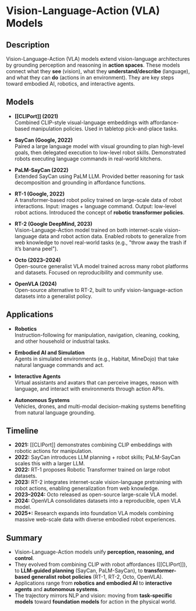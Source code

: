 # Vision-Language-Action (VLA) Models

## Description
Vision-Language-Action (VLA) models extend vision-language architectures by grounding perception and reasoning in **action spaces**. These models connect what they **see** (vision), what they **understand/describe** (language), and what they can **do** (actions in an environment). They are key steps toward embodied AI, robotics, and interactive agents.
## Models

- **[[CLIPort]] (2021)**  
  Combined CLIP-style visual-language embeddings with affordance-based manipulation policies. Used in tabletop pick-and-place tasks.

- **SayCan (Google, 2022)**  
  Paired a large language model with visual grounding to plan high-level goals, then delegated execution to low-level robot skills. Demonstrated robots executing language commands in real-world kitchens.

- **PaLM-SayCan (2022)**  
  Extended SayCan using PaLM LLM. Provided better reasoning for task decomposition and grounding in affordance functions.

- **RT-1 (Google, 2022)**  
  A transformer-based robot policy trained on large-scale data of robot interactions. Input: images + language command. Output: low-level robot actions. Introduced the concept of **robotic transformer policies**.

- **RT-2 (Google DeepMind, 2023)**  
  Vision-Language-Action model trained on both internet-scale vision-language data and robot action data. Enabled robots to generalize from web knowledge to novel real-world tasks (e.g., "throw away the trash if it’s banana peel").

- **Octo (2023–2024)**  
  Open-source generalist VLA model trained across many robot platforms and datasets. Focused on reproducibility and community use.

- **OpenVLA (2024)**  
  Open-source alternative to RT-2, built to unify vision-language-action datasets into a generalist policy.
## Applications

- **Robotics**  
  Instruction-following for manipulation, navigation, cleaning, cooking, and other household or industrial tasks.

- **Embodied AI and Simulation**  
  Agents in simulated environments (e.g., Habitat, MineDojo) that take natural language commands and act.

- **Interactive Agents**  
  Virtual assistants and avatars that can perceive images, reason with language, and interact with environments through action APIs.

- **Autonomous Systems**  
  Vehicles, drones, and multi-modal decision-making systems benefiting from natural language grounding.
## Timeline

- **2021:** [[CLIPort]] demonstrates combining CLIP embeddings with robotic actions for manipulation.  
- **2022:** SayCan introduces LLM planning + robot skills; PaLM-SayCan scales this with a larger LLM.  
- **2022:** RT-1 proposes Robotic Transformer trained on large robot datasets.  
- **2023:** RT-2 integrates internet-scale vision-language pretraining with robot actions, enabling generalization from web knowledge.  
- **2023–2024:** Octo released as open-source large-scale VLA model.  
- **2024:** OpenVLA consolidates datasets into a reproducible, open VLA model.  
- **2025+:** Research expands into foundation VLA models combining massive web-scale data with diverse embodied robot experiences.
## Summary
- Vision-Language-Action models unify **perception, reasoning, and control**.  
- They evolved from combining CLIP with robot affordances ([[CLIPort]]), to **LLM-guided planning** (SayCan, PaLM-SayCan), to **transformer-based generalist robot policies** (RT-1, RT-2, Octo, OpenVLA).  
- Applications range from **robotics and embodied AI** to **interactive agents** and **autonomous systems**.  
- The trajectory mirrors NLP and vision: moving from **task-specific models** toward **foundation models** for action in the physical world.
